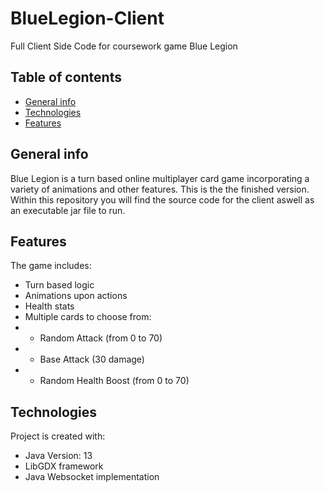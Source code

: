 # BlueLegion-Client

Full Client Side Code for coursework game Blue Legion

## Table of contents
* [General info](#general-info)
* [Technologies](#technologies)
* [Features](#features)

## General info
Blue Legion is a turn based online multiplayer card game incorporating a variety of animations and other features. This is the the finished version. Within this repository you will find the source code for the client aswell as an executable jar file to run.

## Features
The game includes:
* Turn based logic
* Animations upon actions
* Health stats
* Multiple cards to choose from:
* * Random Attack (from 0 to 70)
* * Base Attack (30 damage)
* * Random Health Boost (from 0 to 70)
	
## Technologies
Project is created with:
* Java Version: 13 
* LibGDX framework
* Java Websocket implementation

